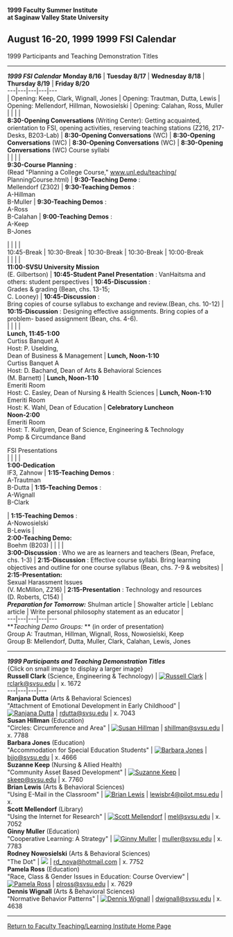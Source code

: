 **1999 Faculty Summer Institute**  
**at Saginaw Valley State University**

**August 16-20, 1999** 1999 FSI Calendar  
---  
1999 Participants and Teaching Demonstration Titles  
  
* * *

  
**_1999 FSI Calendar_** **Monday 8/16** | **Tuesday 8/17** | **Wednesday
8/18** | **Thursday 8/19** | **Friday 8/20**  
---|---|---|---|---  
|  Opening: Keep, Clark, Wignall, Jones  | Opening: Trautman, Dutta, Lewis  |
Opening: Mellendorf, Hillman, Nowosielski  | Opening: Calahan, Ross, Muller  
|  |  |  |  
**8:30-Opening Conversations** (Writing Center):  Getting acquainted,
orientation to FSI, opening activities, reserving teaching stations (Z216,
217-Desks, B203-Lab) | **8:30-Opening Conversations** (WC) | **8:30-Opening
Conversations** (WC) | **8:30-Opening Conversations** (WC) | **8:30-Opening
Conversations** (WC) Course syllabi  
|  |  |  |  
**9:30-Course Planning** :  
(Read "Planning a College Course," www.unl.edu/teaching/  
PlanningCourse.html) | **9:30-Teaching Demo** :  
Mellendorf (Z302) | **9:30-Teaching Demos** :  
A-Hillman  
B-Muller | **9:30-Teaching Demos** :  
A-Ross  
B-Calahan | **9:00-Teaching Demos** :  
A-Keep  
B-Jones  
    


  
|  |  |  |  
10:45-Break | 10:30-Break | 10:30-Break | 10:30-Break | 10:00-Break  
|  |  |  |  
**11:00-SVSU University Mission**  
(E. Gilbertson) | **10:45-Student Panel Presentation** :  VanHaitsma and
others: student perspectives | **10:45-Discussion** :  
Grades & grading (Bean, chs. 13-15;  
C. Looney) | **10:45-Discussion** :  
Bring copies of course syllabus to exchange and review.(Bean, chs. 10-12) |
**10:15-Discussion** :  Designing effective assignments.  Bring copies of a
problem- based assignment  (Bean, chs. 4-6).  
|  |  |  |  
**Lunch, 11:45-1:00**  
Curtiss Banquet A  
Host:  P. Uselding,  
Dean of Business & Management  | **Lunch, Noon-1:10**  
Curtiss Banquet A  
Host:  D. Bachand, Dean of Arts & Behavioral Sciences  
(M. Barnett) | **Lunch, Noon-1:10**  
Emeriti Room  
Host:  C. Easley, Dean of Nursing & Health Sciences | **Lunch, Noon-1:10**  
Emeriti Room  
Host:  K. Wahl, Dean of Education | **Celebratory Luncheon**  
**Noon-2:00**  
Emeriti Room  
Host:  T. Kullgren, Dean of Science, Engineering & Technology  
Pomp & Circumdance Band

FSI Presentations  
|  |  |  |  
**1:00-Dedication**  
IF3, Zahnow | **1:15-Teaching Demos** :  
A-Trautman  
B-Dutta | **1:15-Teaching Demos** :  
A-Wignall  
B-Clark

  | **1:15-Teaching Demos** :  
A-Nowosielski  
B-Lewis |  
**2:00-Teaching Demo:**  
Boehm (B203) |  |  |  |  
**3:00-Discussion** :  Who we are as learners and teachers (Bean, Preface,
chs. 1-3) | **2:15-Discussion** :  Effective course syllabi.  Bring learning
objectives and outline for one course syllabus  (Bean, chs. 7-9 & websites) |
**2:15-Presentation:**  
Sexual Harassment Issues  
(V. McMillon, Z216) | **2:15-Presentation** :  Technology and resources  
(D. Roberts, C154) |  
**_Preparation for Tomorrow:_** Shulman article | Showalter article | Leblanc
article | Write personal philosophy statement as an educator |  
---|---|---|---|---  
**_Teaching Demo Groups:_ ** (in order of presentation)  
Group A: Trautman, Hillman, Wignall, Ross, Nowosielski, Keep  
Group B: Mellendorf, Dutta, Muller, Clark, Calahan, Lewis, Jones  

* * *

  
**_1999 Participants and Teaching Demonstration Titles_**  
{Click on small image to display a larger image}  
  **Russell Clark** (Science, Engineering  & Technology)  | [![Russell
Clark](image16.jpg)](http://www.svsu.edu/~dboehm/Clark.html) | rclark@svsu.edu
| x. 1672  
---|---|---|---  
**Ranjana Dutta** (Arts & Behavioral Sciences)  
"Attachment of Emotional Development in Early Childhood" | [![Ranjana
Dutta](image05.jpg)](http://www.svsu.edu/~dboehm/Dutta.html) | rdutta@svsu.edu
| x. 7043  
**Susan Hillman** (Education)  
"Circles: Circumference and Area" | [![Susan
Hillman](image10.jpg)](http://www.svsu.edu/~dboehm/Hillman.html) |
shillman@svsu.edu | x. 7788  
**Barbara Jones** (Education)  
"Accommodation for Special Education Students" | [![Barbara
Jones](image23.jpg)](http://www.svsu.edu/~dboehm/Jones.html) | bjjo@svsu.edu |
x. 4666  
**Suzanne Keep** (Nursing & Allied Health)  
"Community Asset Based Development" | [![Suzanne
Keep](image31.jpg)](http://www.svsu.edu/~dboehm/Keep.html) | skeep@svsu.edu |
x. 7760  
**Brian Lewis** (Arts & Behavioral Sciences)  
"Using E-Mail in the Classroom" | [![Brian
Lewis](lewis.jpg)](http://www.svsu.edu/~dboehm/Lewis.html) |
lewisbr4@pilot.msu.edu | x.  
**Scott Mellendorf** (Library)  
"Using the Internet for Research" | [![Scott
Mellendorf](image04.jpg)](http://www.svsu.edu/~dboehm/Mellendorf.html) |
mel@svsu.edu | x. 7052  
**Ginny Muller** (Education)  
"Cooperative Learning:  A Strategy" | [![Ginny
Muller](image15.jpg)](http://www.svsu.edu/~dboehm/Muller.html) |
muller@svsu.edu | x. 7783  
**Rodney Nowosielski** (Arts & Behavioral Sciences)  
"The Dot" | [![](image25.jpg)](http://www.svsu.edu/~dboehm/Nowosielski.html) |
rd_nova@hotmail.com | x. 7752  
**Pamela Ross** (Education)  
"Race, Class & Gender Issues in Education:  Course Overview" | [![Pamela
Ross](image20.jpg)](http://www.svsu.edu/~dboehm/Ross.html) | plross@svsu.edu |
x. 7629  
**Dennis Wignall** (Arts & Behavioral Sciences)  
"Normative Behavior Patterns" | [![Dennis
Wignall](image07.jpg)](http://www.svsu.edu/~dboehm/Wignall.html) |
dwignall@svsu.edu | x. 4638  
  
* * *

  
[Return to Faculty Teaching/Learning Institute Home
Page](http://www.svsu.edu/~dboehm/FTLI.html)  


